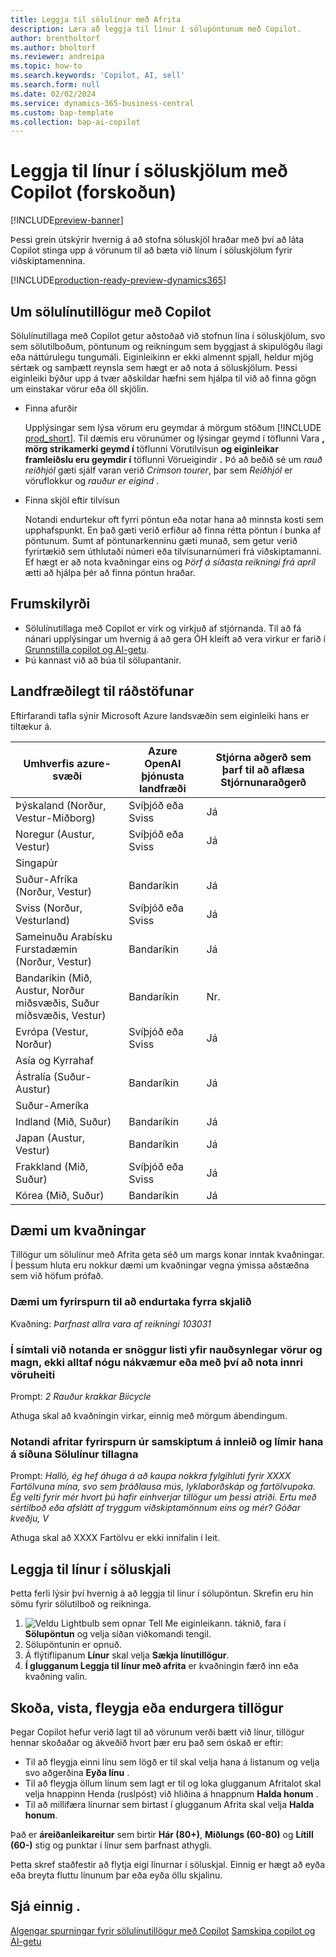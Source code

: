 ```yaml
---
title: Leggja til sölulínur með Afrita
description: Læra að leggja til línur í sölupöntunum með Copilot.
author: brentholtorf
ms.author: bholtorf
ms.reviewer: andreipa
ms.topic: how-to
ms.search.keywords: 'Copilot, AI, sell'
ms.search.form: null
ms.date: 02/02/2024
ms.service: dynamics-365-business-central
ms.custom: bap-template
ms.collection: bap-ai-copilot
---
```


# <a name="suggest-lines-on-sales-documents-with-copilot-preview"></a>Leggja til línur í söluskjölum með Copilot (forskoðun)

[!INCLUDE[preview-banner](includes/preview-banner.md)]

Þessi grein útskýrir hvernig á að stofna söluskjöl hraðar með því að láta Copilot stinga upp á vörunum til að bæta við línum í söluskjölum fyrir viðskiptamennina.

[!INCLUDE[production-ready-preview-dynamics365](includes/production-ready-preview-dynamics365.md)]

## <a name="about-sales-line-suggestions-with-copilot"></a>Um sölulínutillögur með Copilot

Sölulínutillaga með Copilot getur aðstoðað við stofnun lína í söluskjölum, svo sem sölutilboðum, pöntunum og reikningum sem byggjast á skipulögðu ílagi eða náttúrulegu tungumáli. Eiginleikinn er ekki almennt spjall, heldur mjög sértæk og samþætt reynsla sem hægt er að nota á söluskjölum. Þessi eiginleiki býður upp á tvær aðskildar hæfni sem hjálpa til við að finna gögn um einstakar vörur eða öll skjölin.

* Finna afurðir

  Upplýsingar sem lýsa vörum eru geymdar á mörgum stöðum [!INCLUDE [prod_short](includes/prod_short.md)]. Til dæmis eru vörunúmer og lýsingar geymd í töflunni Vara **, mörg strikamerki geymd í** töflunni Vörutilvísun **og eiginleikar framleiðslu eru geymdir í** töflunni Vörueigindir **.**  Þó að beðið sé um *rauð reiðhjól* gæti sjálf varan verið *Crimson tourer*, þar sem *Reiðhjól* er vöruflokkur og *rauður er eigind* .

* Finna skjöl eftir tilvísun

  Notandi endurtekur oft fyrri pöntun eða notar hana að minnsta kosti sem upphafspunkt. En það gæti verið erfiður að finna rétta pöntun í bunka af pöntunum. Sumt af pöntunarkenninu gæti munað, sem getur verið fyrirtækið sem úthlutaði númeri eða tilvísunarnúmeri frá viðskiptamanni. Ef hægt er að nota kvaðningar eins og *Þörf á síðasta reikningi frá apríl* ætti að hjálpa þér að finna pöntun hraðar.

## <a name="prerequisites"></a>Frumskilyrði

* Sölulínutillaga með Copilot er virk og virkjuð af stjórnanda. Til að fá nánari upplýsingar um hvernig á að gera ÓH kleift að vera virkur er farið í [Grunnstilla copilot og AI-getu](enable-ai.md).
* Þú kannast við að búa til sölupantanir.

## <a name="geographic-availability"></a>Landfræðilegt til ráðstöfunar

Eftirfarandi tafla sýnir Microsoft Azure landsvæðin sem eiginleiki hans er tiltækur á.

|Umhverfis azure-svæði  |Azure OpenAI þjónusta landfræði   |Stjórna aðgerð sem þarf til að aflæsa Stjórnunaraðgerð  |
|---------|---------|---------|
|Þýskaland (Norður, Vestur-Miðborg)     | Svíþjóð eða Sviss        |  Já       |
|Noregur (Austur, Vestur)     | Svíþjóð eða Sviss        | Já     |
|Singapúr     |         |         |
|Suður-Afríka (Norður, Vestur)     |   Bandaríkin      |   Já      |
|Sviss (Norður, Vesturland)     |  Svíþjóð eða Sviss       |    Já     |
|Sameinuðu Arabísku Furstadæmin (Norður, Vestur)     |    Bandaríkin     |   Já     |
|Bandaríkin (Mið, Austur, Norður miðsvæðis, Suður miðsvæðis, Vestur)     |   Bandaríkin      |   Nr.      |
|Evrópa (Vestur, Norður)     |   Svíþjóð eða Sviss      |   Já      |
|Asía og Kyrrahaf     |         |         |
|Ástralía (Suður-Austur)     |   Bandaríkin      |    Já     |
|Suður-Ameríka     |         |         |
|Indland (Mið, Suður)     |    Bandaríkin     |   Já      |
|Japan (Austur, Vestur)     |    Bandaríkin     |    Já     |
|Frakkland (Mið, Suður)     |    Svíþjóð eða Sviss     |    Já     |
|Kórea (Mið, Suður)     |    Bandaríkin     |    Já     |

## <a name="examples-of-prompts"></a>Dæmi um kvaðningar

Tillögur um sölulínur með Afrita geta séð um margs konar inntak kvaðningar. Í þessum hluta eru nokkur dæmi um kvaðningar vegna ýmissa aðstæðna sem við höfum prófað.

### <a name="sample-inquiry-to-repeat-the-past-document"></a>Dæmi um fyrirspurn til að endurtaka fyrra skjalið

Kvaðning: *Þarfnast allra vara af reikningi 103031*

### <a name="during-phone-call-user-quickly-types-list-of-required-products-and-quantities-not-always-accurate-enough-or-using-internal-product-names"></a>Í símtali við notanda er snöggur listi yfir nauðsynlegar vörur og magn, ekki alltaf nógu nákvæmur eða með því að nota innri vöruheiti

Prompt: *2 Rauður krakkar Biicycle*

Athuga skal að kvaðningin virkar, einnig með mörgum ábendingum.

### <a name="a-user-copies-an-inquiry-from-an-inbound-communication-and-pastes-it-to-the-sales-lines-suggestions-page"></a>Notandi afritar fyrirspurn úr samskiptum á innleið og límir hana á síðuna Sölulínur tillagna

Prompt: *Halló, ég hef áhuga á að kaupa nokkra fylgihluti fyrir XXXX Fartölvuna mína, svo sem þráðlausa mús, lyklaborðskáp og fartölvupoka. Ég velti fyrir mér hvort þú hafir einhverjar tillögur um þessi atriði. Ertu með sértilboð eða afslátt af tryggum viðskiptamönnum eins og mér? Góðar kveðju, V*

Athuga skal að XXXX Fartölvu er ekki innifalin í leit.

## <a name="suggest-lines-on-a-sales-document"></a>Leggja til línur í söluskjali

Þetta ferli lýsir því hvernig á að leggja til línur í sölupöntun. Skrefin eru hin sömu fyrir sölutilboð og reikninga.

1.  ![Veldu Lightbulb sem opnar Tell Me eiginleikann.](media/ui-search/search_small.png "Segðu mér hvað þú vilt gera") táknið, fara í **Sölupöntun** og velja síðan viðkomandi tengil.
1. Sölupöntunin er opnuð.
1. Á flýtiflipanum **Línur** skal velja **Sækja línutillögur**.
1.  **Í glugganum Leggja til línur með afrita** er kvaðningin færð inn eða kvaðning valin.

## <a name="review-save-discard-or-regenerate-suggestions"></a>Skoða, vista, fleygja eða endurgera tillögur

Þegar Copilot hefur verið lagt til að vörunum verði bætt við línur, tillögur hennar skoðaðar og ákveðið hvort þær eru það sem óskað er eftir:

* Til að fleygja einni línu sem lögð er til skal velja hana á listanum og velja svo aðgerðina **Eyða línu** .
* Til að fleygja öllum línum sem lagt er til og loka glugganum Afritalot skal velja hnappinn Henda (ruslpóst) við hliðina á hnappnum **Halda honum** .
* Til að millifæra línurnar sem birtast í glugganum Afrita skal velja **Halda honum**. 

Það er **áreiðanleikareitur** sem birtir **Hár (80+)**, **Miðlungs (60-80)** og **Lítill (60-)** stig og punktar í línur sem þarfnast athygli.

Þetta skref staðfestir að flytja eigi línurnar í söluskjal. Einnig er hægt að eyða eða breyta fluttu línunum þar eða eyða öllu skjalinu.

## <a name="see-also"></a>Sjá einnig .

[Algengar spurningar fyrir sölulínutillögur með Copilot](faq-sales-suggest-sales-lines-with-copilot.md)
[Samskipa copilot og AI-getu](enable-ai.md)
